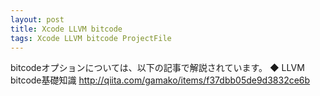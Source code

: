 ```yaml
---
layout: post
title: Xcode LLVM bitcode
tags: Xcode LLVM bitcode ProjectFile
---
```


bitcodeオプションについては、以下の記事で解説されています。
◆ LLVM bitcode基礎知識
http://qiita.com/gamako/items/f37dbb05de9d3832ce6b
